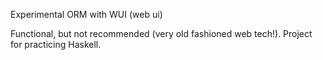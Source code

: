 Experimental ORM with WUI (web ui)

Functional, but not recommended (very old fashioned web tech!).
Project for practicing Haskell.


